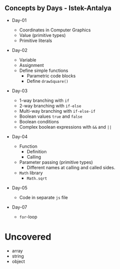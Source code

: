 Concepts by Days - Istek-Antalya
---

- Day-01
    - Coordinates in Computer Graphics
    - Value (primitive types)
    - Primitive literals

- Day-02
    - Variable
    - Assignment
    - Define simple functions
        - Parametric code blocks
        - Define `drawSquare()`

- Day-03
    - 1-way branching with `if`
    - 2-way branching with `if-else`
    - Multi-way branching with `if-else-if`
    - Boolean values `true` and `false`
    - Boolean conditions
    - Complex boolean expressions with `&&` and `||`

- Day-04
    - Function
        - Definition
        - Calling
    - Parameter passing (primitive types)
        - Different names at calling and called sides.
    - `Math` library
        - `Math.sqrt`

- Day-05
    - Code in separate `js` file
    
- Day-07
    - `for`-loop
    

# Uncovered
- array
- string
- object